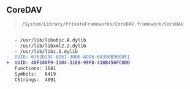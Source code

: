 ## CoreDAV

> `/System/Library/PrivateFrameworks/CoreDAV.framework/CoreDAV`

```diff

   - /usr/lib/libobjc.A.dylib
   - /usr/lib/libxml2.2.dylib
   - /usr/lib/libz.1.dylib
-  UUID: 6762D29C-8D57-30D6-ADD6-6A390B9008F1
+  UUID: 40F180F9-3104-31E8-99F8-418B456FC0DD
   Functions: 1641
   Symbols:   6419
   CStrings:  4091

```
